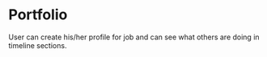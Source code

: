 # Portfolio

User can create his/her profile for job and can see what others are doing in timeline sections.
